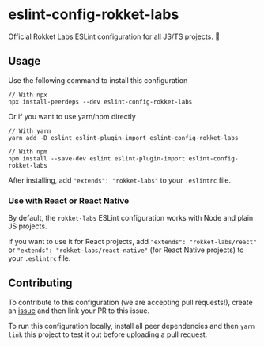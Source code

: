 # eslint-config-rokket-labs

Official Rokket Labs ESLint configuration for all JS/TS projects. :rocket:

## Usage

Use the following command to install this configuration

```
// With npx
npx install-peerdeps --dev eslint-config-rokket-labs
```

Or if you want to use yarn/npm directly

```
// With yarn
yarn add -D eslint eslint-plugin-import eslint-config-rokket-labs

// With npm
npm install --save-dev eslint eslint-plugin-import eslint-config-rokket-labs
```

After installing, add `"extends": "rokket-labs"` to your `.eslintrc` file.

### Use with React or React Native

By default, the `rokket-labs` ESLint configuration works with Node and plain JS projects.

If you want to use it for React projects, add `"extends": "rokket-labs/react"` or `"extends": "rokket-labs/react-native"` (for React Native projects) to your `.eslintrc` file.

## Contributing

To contribute to this configuration (we are accepting pull requests!), create an [issue](https://github.com/rokket-labs/eslint-config-rokket-labs/issues) and then link your PR to this issue.

To run this configuration locally, install all peer dependencies and then `yarn link` this project to test it out before uploading a pull request.

